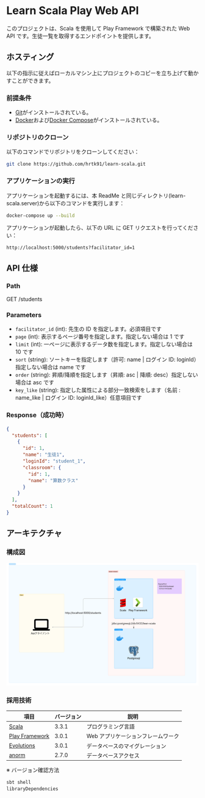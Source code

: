 # Learn Scala Play Web API

このプロジェクトは、Scala を使用して Play Framework で構築された Web API です。生徒一覧を取得するエンドポイントを提供します。

## ホスティング

以下の指示に従えばローカルマシン上にプロジェクトのコピーを立ち上げて動かすことができます。

### 前提条件

- [Git](https://git-scm.com/downloads)がインストールされている。
- [Docker](https://www.docker.com/products/docker-desktop)および[Docker Compose](https://docs.docker.com/compose/install/)がインストールされている。

### リポジトリのクローン

以下のコマンドでリポジトリをクローンしてください：

```bash
git clone https://github.com/hrtk91/learn-scala.git
```

### アプリケーションの実行

アプリケーションを起動するには、本 ReadMe と同じディレクトリ(learn-scala.server)から以下のコマンドを実行します：

```bash
docker-compose up --build
```

アプリケーションが起動したら、以下の URL に GET リクエストを行ってください：

```
http://localhost:5000/students?facilitator_id=1
```

## API 仕様

### Path

GET /students

### Parameters

- `facilitator_id` (int): 先生の ID を指定します。必須項目です
- `page` (int): 表示するページ番号を指定します。指定しない場合は 1 です
- `limit` (int): 一ページに表示するデータ数を指定します。指定しない場合は 10 です
- `sort` (string): ソートキーを指定します（許可: name | ログイン ID: loginId）指定しない場合は name です
- `order` (string): 昇順/降順を指定します（昇順: asc | 降順: desc）指定しない場合は asc です
- `key_like` (string): 指定した属性による部分一致検索をします（名前 : name_like | ログイン ID: loginId_like）任意項目です

### Response（成功時）

```json
{
  "students": [
    {
      "id": 1,
      "name": "生徒1",
      "loginId": "student_1",
      "classroom": {
        "id": 1,
        "name": "算数クラス"
      }
    }
  ],
  "totalCount": 1
}
```

## アーキテクチャ

### 構成図

![構成図](./architecture.png)

### 採用技術

| 項目                                                                       | バージョン | 説明                               |
| -------------------------------------------------------------------------- | ---------- | ---------------------------------- |
| [Scala](https://www.scala-lang.org/)                                       | 3.3.1      | プログラミング言語                 |
| [Play Framework](https://www.playframework.com/)                           | 3.0.1      | Web アプリケーションフレームワーク |
| [Evolutions](https://www.playframework.com/documentation/2.8.x/Evolutions) | 3.0.1      | データベースのマイグレーション     |
| [anorm](https://www.playframework.com/documentation/2.8.x/ScalaAnorm)      | 2.7.0      | データベースアクセス               |

※ バージョン確認方法

```bash
sbt shell
libraryDependencies
```
